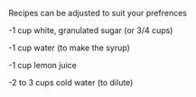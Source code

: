   Recipes can be adjusted to suit your prefrences


-1 cup white, granulated sugar 
  (or 3/4 cups)

-1 cup water 
  (to make the syrup)

-1 cup lemon juice

-2 to 3 cups cold water 
  (to dilute)

